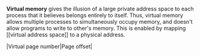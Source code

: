 **Virtual memory** gives the illusion of a large private address space to each process that it believes belongs entirely to itself. Thus, virtual memory allows multiple processes to simultaneously occupy memory, and doesn't allow programs to write to other's memory. This is enabled by mapping [[virtual address space]] to a physical address.

|Virtual page number|Page offset|